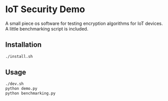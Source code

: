 # IoT Security Demo

A small piece os software for testing encryption algorithms for IoT devices. A little benchmarking script is included.

## Installation

```bash
./install.sh
```

## Usage

```bash
./dev.sh
python demo.py
python benchmarking.py
```
